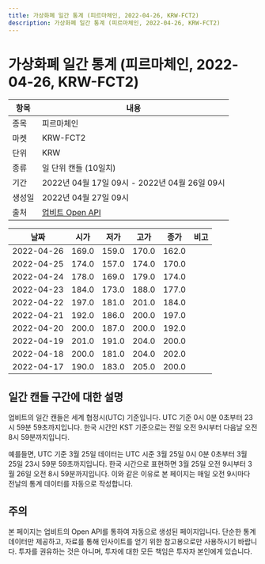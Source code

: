 ```yaml
---
title: 가상화폐 일간 통계 (피르마체인, 2022-04-26, KRW-FCT2)
description: 가상화폐 일간 통계 (피르마체인, 2022-04-26, KRW-FCT2)
---
```



가상화폐 일간 통계 (피르마체인, 2022-04-26, KRW-FCT2)
===

|항목|내용|
|--|--|
|종목|피르마체인|
|마켓|KRW-FCT2|
|단위|KRW|
|종류|일 단위 캔들 (10일치)|
|기간|2022년 04월 17일 09시 - 2022년 04월 26일 09시|
|생성일|2022년 04월 27일 09시|
|출처|[업비트 Open API](https://docs.upbit.com)|


|날짜|시가|저가|고가|종가|비고|
|--|--|--|--|--|--|
|2022-04-26|169.0|159.0|170.0|162.0|    |
|2022-04-25|174.0|157.0|174.0|170.0|    |
|2022-04-24|178.0|169.0|179.0|174.0|    |
|2022-04-23|184.0|173.0|188.0|177.0|    |
|2022-04-22|197.0|181.0|201.0|184.0|    |
|2022-04-21|192.0|186.0|200.0|197.0|    |
|2022-04-20|200.0|187.0|200.0|192.0|    |
|2022-04-19|201.0|191.0|204.0|200.0|    |
|2022-04-18|200.0|181.0|204.0|202.0|    |
|2022-04-17|190.0|183.0|205.0|200.0|    |


일간 캔들 구간에 대한 설명
---


업비트의 일간 캔들은 세계 협정시(UTC) 기준입니다. 
UTC 기준 0시 0분 0초부터 23시 59분 59초까지입니다. 
한국 시간인 KST 기준으로는 전일 오전 9시부터 다음날 오전 8시 59분까지입니다. 


예를들면, UTC 기준 3월 25일 데이터는 UTC 시준 3월 25일 0시 0분 0초부터 3월 25일 23시 59분 59초까지입니다. 
한국 시간으로 표현하면 3월 25일 오전 9시부터 3월 26일 오전 8시 59분까지입니다. 
이와 같은 이유로 본 페이지는 매일 오전 9시마다 전날의 통계 데이터를 자동으로 작성합니다. 


주의
---


본 페이지는 업비트의 Open API를 통하여 자동으로 생성된 페이지입니다. 
단순한 통계 데이터만 제공하고, 자료를 통해 인사이트를 얻기 위한 참고용으로만 사용하시기 바랍니다. 
투자를 권유하는 것은 아니며, 투자에 대한 모든 책임은 투자자 본인에게 있습니다. 
